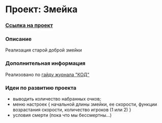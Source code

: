 # Проект: Змейка
### [Ссылка на проект](https://art-frich.github.io/Project-Snake/index.html)
### Описание
Реализация старой доброй змейки
### Дополнительная информация
Реализовано по [гайду журнала "КОД"](https://thecode.media/snake-js/)
### Идеи по развитию проекта
- выводить количество набранных очков;
- меню настроек {
    начальной длины змейки, 
    ее скорости, 
    функции возрастания скорости,
    количество игроков (1 или 2) 
  }
- условия смерти (пока что мы бессмертны...)
  
